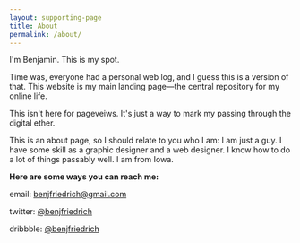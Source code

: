 ```yaml
---
layout: supporting-page
title: About
permalink: /about/
---
```

I'm Benjamin. This is my spot.

Time was, everyone had a personal web log, and I guess this is a version of that. This website is my main landing page—the central repository for my online life.

This isn't here for pageveiws. It's just a way to mark my passing through the digital ether.

This is an about page, so I should relate to you who I am: I am just a guy. I have some skill as a graphic designer and a web designer. I know how to do a lot of things passably well. I am from Iowa.

**Here are some ways you can reach me:**

email: [benjfriedrich@gmail.com](mailto:benjfriedrich@gmail.com)

twitter: [@benjfriedrich](https://twitter.com/benjfriedrich)

dribbble: [@benjfriedrich](https://dribbble.com/benjfriedrich)
